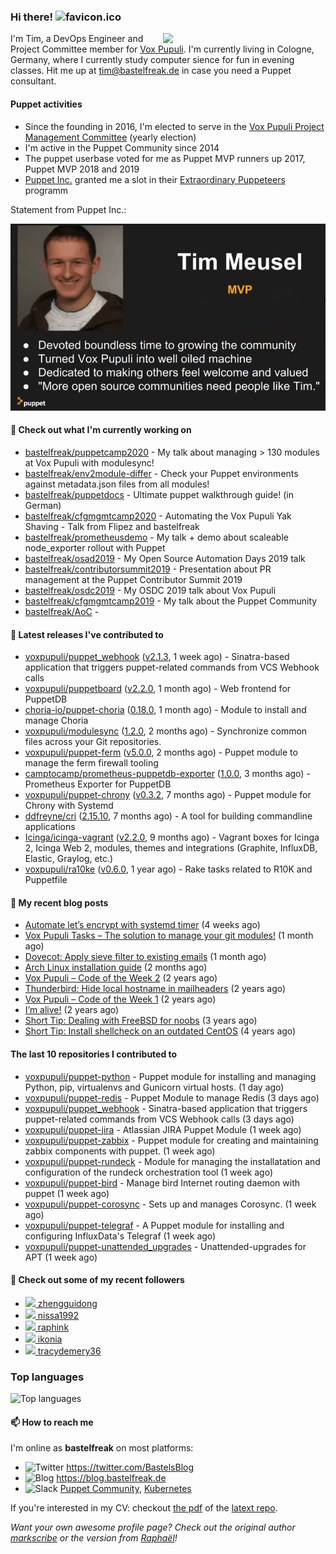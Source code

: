 ### Hi there! ![favicon.ico](https://raw.githubusercontent.com/bastelfreak/bastelfreak/master/favicon.ico)

<img align="right" src="https://avatars.githubusercontent.com/bastelfreak" width="260">

I'm Tim, a DevOps Engineer and Project Committee member for [Vox Pupuli](https://voxpupuli.org).
I'm currently living in Cologne, Germany, where I currently study computer sience for fun in evening classes.
Hit me up at [tim@bastelfreak.de](mailto:tim@bastelfeak.de) in case you need a Puppet consultant.

#### Puppet activities

* Since the founding in 2016, I'm elected to serve in the [Vox Pupuli Project Management Committee](https://voxpupuli.org/blog/2016/10/12/pmc-election-results/) (yearly election)
* I'm active in the Puppet Community since 2014
* The puppet userbase voted for me as Puppet MVP runners up 2017, Puppet MVP 2018 and 2019
* [Puppet Inc.](https://puppet.com) granted me a slot in their [Extraordinary Puppeteers](https://puppet-champions.github.io/profiles.html) programm

Statement from Puppet Inc.:

![mvp statement](https://raw.githubusercontent.com/bastelfreak/bastelfreak/master/MVP.png)

#### 🌱 Check out what I'm currently working on


- [bastelfreak/puppetcamp2020](https://github.com/bastelfreak/puppetcamp2020) - My talk about managing &gt; 130 modules at Vox Pupuli with modulesync!
- [bastelfreak/env2module-differ](https://github.com/bastelfreak/env2module-differ) - Check your Puppet environments against metadata.json files from all modules!
- [bastelfreak/puppetdocs](https://github.com/bastelfreak/puppetdocs) - Ultimate puppet walkthrough guide! (in German)
- [bastelfreak/cfgmgmtcamp2020](https://github.com/bastelfreak/cfgmgmtcamp2020) - Automating the Vox Pupuli Yak Shaving - Talk from Flipez and bastelfreak
- [bastelfreak/prometheusdemo](https://github.com/bastelfreak/prometheusdemo) - My talk &#43; demo about scaleable node_exporter rollout with Puppet
- [bastelfreak/osad2019](https://github.com/bastelfreak/osad2019) - My Open Source Automation Days 2019 talk
- [bastelfreak/contributorsummit2019](https://github.com/bastelfreak/contributorsummit2019) - Presentation about PR management at the Puppet Contributor Summit 2019
- [bastelfreak/osdc2019](https://github.com/bastelfreak/osdc2019) - My OSDC 2019 talk about Vox Pupuli
- [bastelfreak/cfgmgmtcamp2019](https://github.com/bastelfreak/cfgmgmtcamp2019) - My talk about the Puppet Community
- [bastelfreak/AoC](https://github.com/bastelfreak/AoC) - 

#### 🔭 Latest releases I've contributed to


- [voxpupuli/puppet_webhook](https://github.com/voxpupuli/puppet_webhook) ([v2.1.3](https://github.com/voxpupuli/puppet_webhook/releases/tag/v2.1.3), 1 week ago) - Sinatra-based application that triggers puppet-related commands from VCS Webhook calls
- [voxpupuli/puppetboard](https://github.com/voxpupuli/puppetboard) ([v2.2.0](https://github.com/voxpupuli/puppetboard/releases/tag/v2.2.0), 1 month ago) - Web frontend for PuppetDB
- [choria-io/puppet-choria](https://github.com/choria-io/puppet-choria) ([0.18.0](https://github.com/choria-io/puppet-choria/releases/tag/0.18.0), 1 month ago) - Module to install and manage Choria
- [voxpupuli/modulesync](https://github.com/voxpupuli/modulesync) ([1.2.0](https://github.com/voxpupuli/modulesync/releases/tag/1.2.0), 2 months ago) - Synchronize common files across your Git repositories.
- [voxpupuli/puppet-ferm](https://github.com/voxpupuli/puppet-ferm) ([v5.0.0](https://github.com/voxpupuli/puppet-ferm/releases/tag/v5.0.0), 2 months ago) - Puppet module to manage the ferm firewall tooling
- [camptocamp/prometheus-puppetdb-exporter](https://github.com/camptocamp/prometheus-puppetdb-exporter) ([1.0.0](https://github.com/camptocamp/prometheus-puppetdb-exporter/releases/tag/1.0.0), 3 months ago) -  Prometheus Exporter for PuppetDB
- [voxpupuli/puppet-chrony](https://github.com/voxpupuli/puppet-chrony) ([v0.3.2](https://github.com/voxpupuli/puppet-chrony/releases/tag/v0.3.2), 7 months ago) - Puppet module for Chrony with Systemd
- [ddfreyne/cri](https://github.com/ddfreyne/cri) ([2.15.10](https://github.com/ddfreyne/cri/releases/tag/2.15.10), 7 months ago) - A tool for building commandline applications
- [Icinga/icinga-vagrant](https://github.com/Icinga/icinga-vagrant) ([v2.2.0](https://github.com/Icinga/icinga-vagrant/releases/tag/v2.2.0), 9 months ago) - Vagrant boxes for Icinga 2, Icinga Web 2, modules, themes and integrations (Graphite, InfluxDB, Elastic, Graylog, etc.)
- [voxpupuli/ra10ke](https://github.com/voxpupuli/ra10ke) ([v0.6.0](https://github.com/voxpupuli/ra10ke/releases/tag/v0.6.0), 1 year ago) - Rake tasks related to R10K and Puppetfile

#### 📜 My recent blog posts


- [Automate let’s encrypt with systemd timer](https://blog.bastelfreak.de/2020/08/automate-lets-encrypt-with-systemd-timer/) (4 weeks ago)
- [Vox Pupuli Tasks – The solution to manage your git modules!](https://blog.bastelfreak.de/2020/08/vox-pupuli-tasks-the-solution-to-manage-your-git-modules/) (1 month ago)
- [Dovecot: Apply sieve filter to existing emails](https://blog.bastelfreak.de/2020/08/dovecot-apply-sieve-filter-to-existing-emails/) (1 month ago)
- [Arch Linux installation guide](https://blog.bastelfreak.de/2020/06/arch-linux-installation-guide/) (2 months ago)
- [Vox Pupuli – Code of the Week 2](https://blog.bastelfreak.de/2019/01/vox-pupuli-code-of-the-week-2/) (2 years ago)
- [Thunderbird: Hide local hostname in mailheaders](https://blog.bastelfreak.de/2019/01/thunderbird-hide-local-hostname-in-mailheaders/) (2 years ago)
- [Vox Pupuli – Code of the Week 1](https://blog.bastelfreak.de/2019/01/vox-pupuli-code-of-the-week/) (2 years ago)
- [I’m alive!](https://blog.bastelfreak.de/2019/01/im-alive/) (2 years ago)
- [Short Tip: Dealing with FreeBSD for noobs](https://blog.bastelfreak.de/2016/11/short-tip-dealing-with-freebsd-for-noobs/) (3 years ago)
- [Short Tip: Install shellcheck on an outdated CentOS](https://blog.bastelfreak.de/2016/08/short-tip-install-shellcheck-on-an-outdated-centos/) (4 years ago)

#### The last 10 repositories I contributed to


- [voxpupuli/puppet-python](https://github.com/voxpupuli/puppet-python) - Puppet module for installing and managing Python, pip, virtualenvs and Gunicorn virtual hosts. (1 day ago)
- [voxpupuli/puppet-redis](https://github.com/voxpupuli/puppet-redis) - Puppet Module to manage Redis (3 days ago)
- [voxpupuli/puppet_webhook](https://github.com/voxpupuli/puppet_webhook) - Sinatra-based application that triggers puppet-related commands from VCS Webhook calls (3 days ago)
- [voxpupuli/puppet-jira](https://github.com/voxpupuli/puppet-jira) - Atlassian JIRA Puppet Module (1 week ago)
- [voxpupuli/puppet-zabbix](https://github.com/voxpupuli/puppet-zabbix) - Puppet module for creating and maintaining zabbix components with puppet. (1 week ago)
- [voxpupuli/puppet-rundeck](https://github.com/voxpupuli/puppet-rundeck) - Module for managing the installatation and configuration of the rundeck orchestration tool (1 week ago)
- [voxpupuli/puppet-bird](https://github.com/voxpupuli/puppet-bird) - Manage bird Internet routing daemon with puppet (1 week ago)
- [voxpupuli/puppet-corosync](https://github.com/voxpupuli/puppet-corosync) - Sets up and manages Corosync. (1 week ago)
- [voxpupuli/puppet-telegraf](https://github.com/voxpupuli/puppet-telegraf) - A Puppet module for installing and configuring InfluxData&#39;s Telegraf (1 week ago)
- [voxpupuli/puppet-unattended_upgrades](https://github.com/voxpupuli/puppet-unattended_upgrades) - Unattended-upgrades for APT (1 week ago)

#### 👥 Check out some of my recent followers


- [<img src="https://avatars3.githubusercontent.com/u/20618622?u=56fb5d703f773dbfcbb7558234e560ab7efc3e96&amp;v=4" height="20"/> zhengguidong](https://github.com/zhengguidong)
- [<img src="https://avatars1.githubusercontent.com/u/68830247?u=4b0503d43e425b12e8073d836346b679294131b2&amp;v=4" height="20"/> nissa1992](https://github.com/nissa1992)
- [<img src="https://avatars2.githubusercontent.com/u/650430?v=4" height="20"/> raphink](https://github.com/raphink)
- [<img src="https://avatars2.githubusercontent.com/u/5166159?u=645062516f20c8c30ad247179c6e754df7547714&amp;v=4" height="20"/> ikonia](https://github.com/ikonia)
- [<img src="https://avatars1.githubusercontent.com/u/66896964?v=4" height="20"/> tracydemery36](https://github.com/tracydemery36)

### Top languages

![Top languages](https://github-readme-stats.vercel.app/api/top-langs/?username=raphink&hide_title=true)

#### 📫 How to reach me

I'm online as **bastelfreak** on most platforms:

- <img src="https://raw.githubusercontent.com/FortAwesome/Font-Awesome/master/svgs/brands/twitter.svg" width="20" alt="Twitter" /> https://twitter.com/BastelsBlog
- <img src="https://raw.githubusercontent.com/FortAwesome/Font-Awesome/master/svgs/brands/wordpress.svg" width="20" alt="Blog" /> https://blog.bastelfreak.de
- <img src="https://raw.githubusercontent.com/FortAwesome/Font-Awesome/master/svgs/brands/slack.svg" width="20" alt="Slack" /> [Puppet Community](https://slack.puppet.com/), [Kubernetes](https://slack.k8s.io/)

If you're interested in my CV: checkout [the pdf](https://github.com/bastelfreak/cv/raw/master/content-en.pdf) of the [latext repo](https://github.com/bastelfreak/cv#readme).

*Want your own awesome profile page? Check out the original author [markscribe](https://github.com/muesli/markscribe) or the version from [Raphaël](https://github.com/raphink/raphink#hi-there-)!*
